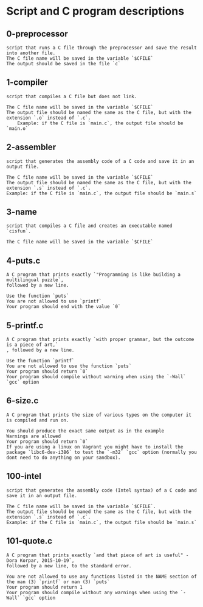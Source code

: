 # Script and C program descriptions

## 0-preprocessor
	script that runs a C file through the preprocessor and save the result into another file.
	The C file name will be saved in the variable `$CFILE`
	The output should be saved in the file `c`

## 1-compiler
	script that compiles a C file but does not link.

	The C file name will be saved in the variable `$CFILE`
	The output file should be named the same as the C file, but with the extension `.o` instead of `.c`.
		Example: if the C file is `main.c`, the output file should be `main.o`

## 2-assembler
	script that generates the assembly code of a C code and save it in an output file.

	The C file name will be saved in the variable `$CFILE`
	The output file should be named the same as the C file, but with the extension `.s` instead of `.c`.
	Example: if the C file is `main.c`, the output file should be `main.s`

## 3-name
	script that compiles a C file and creates an executable named `cisfun`.

	The C file name will be saved in the variable `$CFILE`

## 4-puts.c
	A C program that prints exactly `"Programming is like building a multilingual puzzle`,
	followed by a new line.

	Use the function `puts`
	You are not allowed to use `printf`
	Your program should end with the value `0`

## 5-printf.c
	A C program that prints exactly `with proper grammar, but the outcome is a piece of art,`
	, followed by a new line.

	Use the function `printf`
	You are not allowed to use the function `puts`
	Your program should return `0`
	Your program should compile without warning when using the `-Wall` `gcc` option

## 6-size.c
	A C program that prints the size of various types on the computer it is compiled and run on.

	You should produce the exact same output as in the example
	Warnings are allowed
	Your program should return `0`
	If you are using a linux on Vagrant you might have to install the package `libc6-dev-i386` to test the `-m32` `gcc` option (normally you dont need to do anything on your sandbox).

## 100-intel
	script that generates the assembly code (Intel syntax) of a C code and save it in an output file.

	The C file name will be saved in the variable `$CFILE`.
	The output file should be named the same as the C file, but with the extension `.s` instead of `.c`.
	Example: if the C file is `main.c`, the output file should be `main.s`

## 101-quote.c
	A C program that prints exactly `and that piece of art is useful" - Dora Korpar, 2015-10-19`,
	followed by a new line, to the standard error.

	You are not allowed to use any functions listed in the NAME section of the man (3) `printf` or man (3) `puts`
	Your program should return 1
	Your program should compile without any warnings when using the `-Wall` `gcc` option
